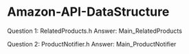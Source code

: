 # Amazon-API-DataStructure

Question 1: RelatedProducts.h
Answer: Main_RelatedProducts

Question 2: ProductNotifier.h 
Answer: Main_ProductNotifier